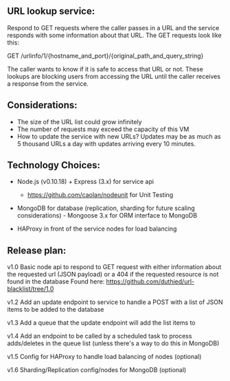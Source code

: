 URL lookup service:
-------------------

Respond to GET requests where the caller passes in a URL and the service responds with some information about that URL. 
The GET requests look like this:

GET /urlinfo/1/{hostname_and_port}/{original_path_and_query_string}

The caller wants to know if it is safe to access that URL or not. 
These lookups are blocking users from accessing the URL until the caller receives a response from the service.

Considerations:
---------------
* The size of the URL list could grow infinitely
* The number of requests may exceed the capacity of this VM
* How to update the service with new URLs? Updates may be as much as 5 thousand URLs a day with updates arriving every 10 minutes. 

Technology Choices:
--------------------
* Node.js (v0.10.18) + Express (3.x) for service api
  * https://github.com/caolan/nodeunit for Unit Testing
* MongoDB for database (replication, sharding for future scaling considerations) - Mongoose 3.x for ORM interface to MongoDB

* HAProxy in front of the service nodes for load balancing

Release plan:
-------------
v1.0 
Basic node api to respond to GET request with either information about the requested url (JSON payload) or a 404 if the requested resource is not found in the database
Found here: https://github.com/duthied/url-blacklist/tree/1.0

v1.2 
Add an update endpoint to service to handle a POST with a list of JSON items to be added to the database

v1.3 
Add a queue that the update endpoint will add the list items to

v1.4 
Add an endpoint to be called by a scheduled task to process adds/deletes in the queue list (unless there's a way to do this in MongoDB)

v1.5 
Config for HAProxy to handle load balancing of nodes (optional)

v1.6 
Sharding/Replication config/nodes for MongoDB (optional)
